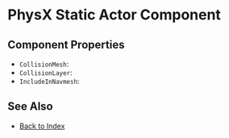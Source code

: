 # PhysX Static Actor Component

<!-- PAGE IS TODO -->

## Component Properties

* `CollisionMesh`:
* `CollisionLayer`:
* `IncludeInNavmesh`:

## See Also

* [Back to Index](../../index.md)
